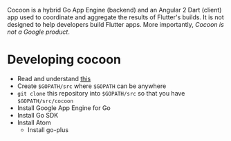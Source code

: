 Cocoon is a hybrid Go App Engine (backend) and an Angular 2 Dart (client) app
used to coordinate and aggregate the results of Flutter's builds. It is not
designed to help developers build Flutter apps. More importantly, *Cocoon is not
a Google product*.

# Developing cocoon

* Read and understand [this](https://blog.golang.org/the-app-engine-sdk-and-workspaces-gopath)
* Create `$GOPATH/src` where `$GOPATH` can be anywhere
* `git clone` this repository into `$GOPATH/src` so that you have `$GOPATH/src/cocoon`
* Install Google App Engine for Go
* Install Go SDK
* Install Atom
  * Install go-plus
